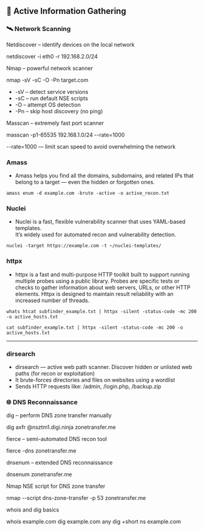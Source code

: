 ## 🔎 Active Information Gathering

### 🛰 Network Scanning

Netdiscover – identify devices on the local network

netdiscover -i eth0 -r 192.168.2.0/24

Nmap – powerful network scanner

nmap -sV -sC -O -Pn target.com

 - -sV – detect service versions
 - -sC – run default NSE scripts
 - -O – attempt OS detection
 - -Pn – skip host discovery (no ping)

Masscan – extremely fast port scanner

masscan -p1-65535 192.168.1.0/24 --rate=1000

--rate=1000 — limit scan speed to avoid overwhelming the network

### Amass ###
- Amass helps you find all the domains, subdomains, and related IPs that belong to a target — even the hidden or forgotten ones.
```
amass enum -d example.com -brute -active -o active_recon.txt
```

### Nuclei ###
- Nuclei is a fast, flexible vulnerability scanner that uses YAML-based templates.  
It’s widely used for automated recon and vulnerability detection.

```
nuclei -target https://example.com -t ~/nuclei-templates/
```

### httpx ###
- httpx is a fast and multi-purpose HTTP toolkit built to support running multiple probes using a public library. Probes are specific tests or checks to gather information about web servers, URLs, or other HTTP elements. Httpx is designed to maintain result reliability with an increased number of threads. 
```
whats htcat subfinder_example.txt | httpx -silent -status-code -mc 200 -o active_hosts.txt
```
```
cat subfinder_example.txt | httpx -silent -status-code -mc 200 -o active_hosts.txt
```

---

### dirsearch ###
- dirsearch — active web path scanner. Discover hidden or unlisted web paths (for recon or exploitation)
 - It brute-forces directories and files on websites using a wordlist
 - Sends HTTP requests like: /admin, /login.php, /backup.zip
   
### 🌐 DNS Reconnaissance

dig – perform DNS zone transfer manually

dig axfr @nsztm1.digi.ninja zonetransfer.me

fierce – semi-automated DNS recon tool

fierce -dns zonetransfer.me

dnsenum – extended DNS reconnaissance

dnsenum zonetransfer.me

Nmap NSE script for DNS zone transfer

nmap --script dns-zone-transfer -p 53 zonetransfer.me

whois and dig basics

whois example.com
dig example.com any
dig +short ns example.com
